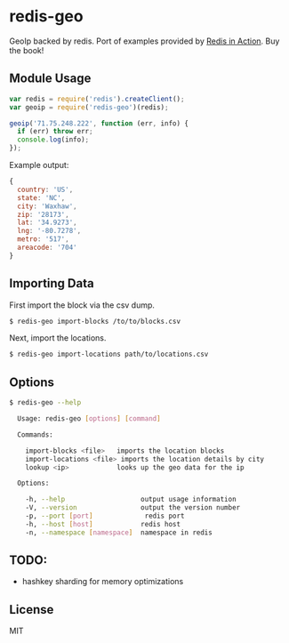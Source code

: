 # redis-geo

GeoIp backed by redis. Port of examples provided by [Redis in Action](http://www.manning.com/carlson/). Buy the book!

## Module Usage

```js
var redis = require('redis').createClient();
var geoip = require('redis-geo')(redis);

geoip('71.75.248.222', function (err, info) {
  if (err) throw err;
  console.log(info);
});
```

Example output:

```js
{
  country: 'US',
  state: 'NC',
  city: 'Waxhaw',
  zip: '28173',
  lat: '34.9273',
  lng: '-80.7278',
  metro: '517',
  areacode: '704'
}
```

## Importing Data

First import the block via the csv dump.

```sh
$ redis-geo import-blocks /to/to/blocks.csv
```

Next, import the locations.

```sh
$ redis-geo import-locations path/to/locations.csv
```

## Options

```sh
$ redis-geo --help

  Usage: redis-geo [options] [command]

  Commands:

    import-blocks <file>   imports the location blocks
    import-locations <file> imports the location details by city
    lookup <ip>            looks up the geo data for the ip

  Options:

    -h, --help                   output usage information
    -V, --version                output the version number
    -p, --port [port]             redis port
    -h, --host [host]            redis host
    -n, --namespace [namespace]  namespace in redis
```

## TODO:

  - hashkey sharding for memory optimizations

## License

MIT